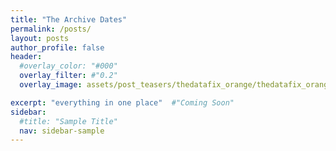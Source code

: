 ```yaml
---
title: "The Archive Dates"
permalink: /posts/
layout: posts
author_profile: false
header:
  #overlay_color: "#000"
  overlay_filter: #"0.2"
  overlay_image: assets/post_teasers/thedatafix_orange/thedatafix_orange.002.jpeg

excerpt: "everything in one place"  #"Coming Soon"
sidebar:
  #title: "Sample Title"
  nav: sidebar-sample
---
```

